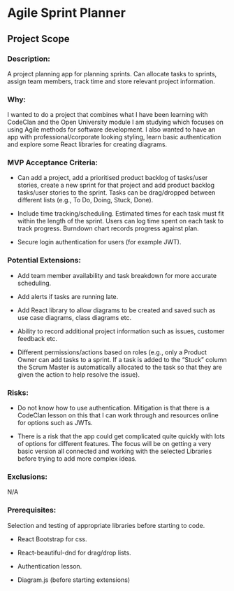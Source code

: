 # Agile Sprint Planner

## Project Scope

### Description:
A project planning app for planning sprints. Can allocate tasks to sprints, assign team members, track time and store relevant project information. 

### Why:
I wanted to do a project that combines what I have been learning with CodeClan and the Open University module I am studying which focuses on using Agile methods for software development. I also wanted to have an app with professional/corporate looking styling, learn basic authentication and explore some React libraries for creating diagrams. 

### MVP Acceptance Criteria:
- Can add a project, add a prioritised product backlog of tasks/user stories, create a new sprint for that project and add product backlog tasks/user stories to the sprint. Tasks can be drag/dropped between different lists (e.g., To Do, Doing, Stuck, Done). 

- Include time tracking/scheduling. Estimated times for each task must fit within the length of the sprint. Users can log time spent on each task to track progress. Burndown chart records progress against plan.  

- Secure login authentication for users (for example JWT). 

### Potential Extensions:
- Add team member availability and task breakdown for more accurate scheduling. 

- Add alerts if tasks are running late. 

- Add React library to allow diagrams to be created and saved such as use case diagrams, class diagrams etc. 

- Ability to record additional project information such as issues, customer feedback etc. 

- Different permissions/actions based on roles (e.g., only a Product Owner can add tasks to a sprint. If a task is added to the “Stuck” column the Scrum Master is automatically allocated to the task so that they are given the action to help resolve the issue). 

### Risks:
- Do not know how to use authentication. Mitigation is that there is a CodeClan lesson on this that I can work through and resources online for options such as JWTs.  

- There is a risk that the app could get complicated quite quickly with lots of options for different features. The focus will be on getting a very basic version all connected and working with the selected Libraries before trying to add more complex ideas. 

### Exclusions:
N/A

### Prerequisites:
Selection and testing of appropriate libraries before starting to code.  

- React Bootstrap for css.  

- React-beautiful-dnd for drag/drop lists. 

- Authentication lesson. 

- Diagram.js (before starting extensions)
